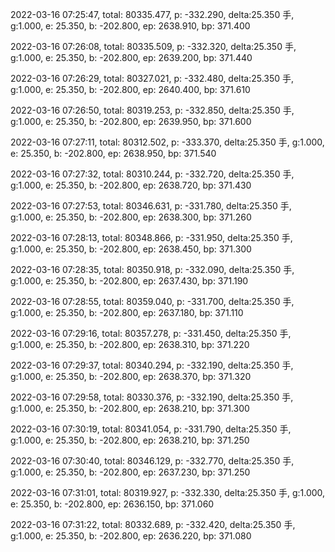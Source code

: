 2022-03-16 07:25:47, total: 80335.477, p: -332.290, delta:25.350 手, g:1.000, e: 25.350, b: -202.800, ep: 2638.910, bp: 371.400

2022-03-16 07:26:08, total: 80335.509, p: -332.320, delta:25.350 手, g:1.000, e: 25.350, b: -202.800, ep: 2639.200, bp: 371.440

2022-03-16 07:26:29, total: 80327.021, p: -332.480, delta:25.350 手, g:1.000, e: 25.350, b: -202.800, ep: 2640.400, bp: 371.610

2022-03-16 07:26:50, total: 80319.253, p: -332.850, delta:25.350 手, g:1.000, e: 25.350, b: -202.800, ep: 2639.950, bp: 371.600

2022-03-16 07:27:11, total: 80312.502, p: -333.370, delta:25.350 手, g:1.000, e: 25.350, b: -202.800, ep: 2638.950, bp: 371.540

2022-03-16 07:27:32, total: 80310.244, p: -332.720, delta:25.350 手, g:1.000, e: 25.350, b: -202.800, ep: 2638.720, bp: 371.430

2022-03-16 07:27:53, total: 80346.631, p: -331.780, delta:25.350 手, g:1.000, e: 25.350, b: -202.800, ep: 2638.300, bp: 371.260

2022-03-16 07:28:13, total: 80348.866, p: -331.950, delta:25.350 手, g:1.000, e: 25.350, b: -202.800, ep: 2638.450, bp: 371.300

2022-03-16 07:28:35, total: 80350.918, p: -332.090, delta:25.350 手, g:1.000, e: 25.350, b: -202.800, ep: 2637.430, bp: 371.190

2022-03-16 07:28:55, total: 80359.040, p: -331.700, delta:25.350 手, g:1.000, e: 25.350, b: -202.800, ep: 2637.180, bp: 371.110

2022-03-16 07:29:16, total: 80357.278, p: -331.450, delta:25.350 手, g:1.000, e: 25.350, b: -202.800, ep: 2638.310, bp: 371.220

2022-03-16 07:29:37, total: 80340.294, p: -332.190, delta:25.350 手, g:1.000, e: 25.350, b: -202.800, ep: 2638.370, bp: 371.320

2022-03-16 07:29:58, total: 80330.376, p: -332.190, delta:25.350 手, g:1.000, e: 25.350, b: -202.800, ep: 2638.210, bp: 371.300

2022-03-16 07:30:19, total: 80341.054, p: -331.790, delta:25.350 手, g:1.000, e: 25.350, b: -202.800, ep: 2638.210, bp: 371.250

2022-03-16 07:30:40, total: 80346.129, p: -332.770, delta:25.350 手, g:1.000, e: 25.350, b: -202.800, ep: 2637.230, bp: 371.250

2022-03-16 07:31:01, total: 80319.927, p: -332.330, delta:25.350 手, g:1.000, e: 25.350, b: -202.800, ep: 2636.150, bp: 371.060

2022-03-16 07:31:22, total: 80332.689, p: -332.420, delta:25.350 手, g:1.000, e: 25.350, b: -202.800, ep: 2636.220, bp: 371.080